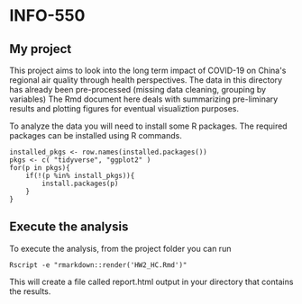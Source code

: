 # INFO-550

## My project

This project aims to look into the long term impact of COVID-19 on China's regional air quality through health perspectives. The data in this directory has already been pre-processed (missing data cleaning, grouping by variables) The Rmd document here deals with summarizing pre-liminary results and plotting figures for eventual visualiztion purposes. 

To analyze the data you will need to install some R packages. The required packages can be installed using R commands.

```
installed_pkgs <- row.names(installed.packages())
pkgs <- c( "tidyverse", "ggplot2" )
for(p in pkgs){
	if(!(p %in% install_pkgs)){
		install.packages(p)
	}
}
```


## Execute the analysis
To execute the analysis, from the project folder you can run

`Rscript -e "rmarkdown::render('HW2_HC.Rmd')"`

This will create a file called report.html output in your directory that contains the results.
